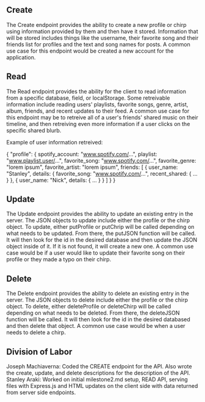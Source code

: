## Create
The Create endpoint provides the ability to create a new profile or chirp using information provided by them and then have it stored. 
Information that will be stored includes things like the username, their favorite song and their friends list for profiles and the text and song names for posts. 
A common use case for this endpoint would be created a new account for the application.
## Read
The Read endpoint provides the ability for the client to read information from a specific database, field, or localStorage. 
Some retreivable information include reading users' playlists, favorite songs, genre, artist, album, friends, and recent updates to their feed.
A common use case for this endpoint may be to retreive all of a user's friends' shared music on their timeline, and then retreiving even more information if a user clicks on the specific shared blurb. 

Example of user information retreived:

{
    "profile": {
        spotify_account: "www.spotify.com/...",
        playlist: "www.playlist.user/...",
        favorite_song: "www.spotify.com/...",
        favorite_genre: "lorem ipsum",
        favorite_artist: "lorem ipsum",
        friends: [
            {
                user_name: "Stanley",
                details: {
                favorite_song: "www.spotify.com/...",
                recent_shared: {
                    ...
                }
            },
            {
                user_name: "Nick",
                details: {
                    ...
                }
            }
        ]
    }
}

## Update
The Update endpoint provides the ability to update an existing entry in the server. The JSON objects to update include either the profile or the chirp object. 
To update, either putProfile or putChrip will be called depending on what needs to be updated. From there, the putJSON function will be called.
It will then look for the id in the desired database and then update the JSON object inside of it. If it is not found, it will create a new one. 
A common use case would be if a user would like to update their favorite song on their profile or they made a typo on their chirp. 

## Delete
The Delete endpoint provides the ability to delete an existing entry in the server. The JSON objects to delete include either the profile or the chirp object.
To delete, either deleteProfile or deleteChirp will be called depending on what needs to be deleted. From there, the deleteJSON function will be called.
It will then look for the id in the desired databased and then delete that object. A common use case would be when a user needs to delete a chirp. 

## Division of Labor 
Joseph Machiaverna: Coded the CREATE endpoint for the API. Also wrote the create, update, and delete descriptions for the description of the API.
Stanley Araki: Worked on initial milestone2.md setup, READ API, serving files with Express.js and HTML updates on the client side with data returned 
from server side endpoints.


